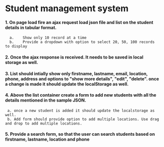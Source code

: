 # Student management system
#### 1.	 On page load fire an ajax request load json file and list on the student details in tabular format.
      a.	Show only 10 record at a time
      b.	Provide a dropdown with option to select 20, 50, 100 records to display

#### 2.	Once the ajax response is received. It needs to be saved in local storage as well.

#### 3.	List should intially show only firstname, lastname, email, location, phone, address and options to "show more details", "edit", "delete". once a change is made it should update the localStorage as well.

#### 4.	Above the list container create a form to add new students with all the details mentioned in the sample JSON.
     a.	once a new student is added it should update the localstorage as well.
     b.	Add form should provide option to add multiple locations. Use drag and drop to add multiple locations.
#### 5.	Provide a search form, so that the user can search students based on firstname, lastname, location and phone
